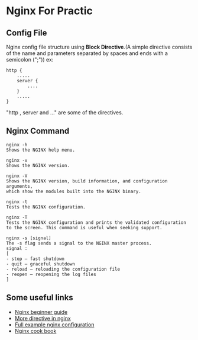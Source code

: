 # Nginx For Practic

## Config File
Nginx config file structure using <b>Block Directive</b>.(A simple directive consists of the name and parameters separated by spaces and ends with a semicolon (";"))
ex:
```
http {
    .....
    server {
        ....
    }
    .....
}
```
"http , server and ..." are some of the directives.

## Nginx Command 
```
nginx -h
Shows the NGINX help menu.

nginx -v
Shows the NGINX version.

nginx -V
Shows the NGINX version, build information, and configuration arguments,
which show the modules built into the NGINX binary.

nginx -t
Tests the NGINX configuration.

nginx -T
Tests the NGINX configuration and prints the validated configuration to the screen. This command is useful when seeking support.

nginx -s [signal]
The -s flag sends a signal to the NGINX master process.
signal : 
[
- stop — fast shutdown
- quit — graceful shutdown
- reload — reloading the configuration file
- reopen — reopening the log files
]
```

## Some useful links
- [Nginx beginner guide](https://nginx.org/en/docs/beginners_guide.html)
- [More directive in nginx](https://www.javatpoint.com/nginx-directives)
- [Full example nginx configuration](https://www.nginx.com/resources/wiki/start/topics/examples/full/)
- [Nginx cook book](https://www.nginx.com/resources/library/complete-nginx-cookbook/)